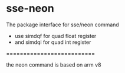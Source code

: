 # sse-neon
The  package interface for sse/neon command

>
- use simdqf for quad float register
- and simdqi for quad int register

==========================

the neon command is based on arm v8


